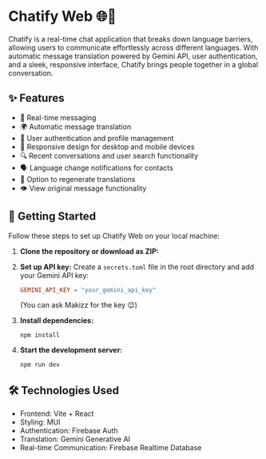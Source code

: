 # Chatify Web 🌐💬

Chatify is a real-time chat application that breaks down language barriers, allowing users to communicate effortlessly across different languages. With automatic message translation powered by Gemini API, user authentication, and a sleek, responsive interface, Chatify brings people together in a global conversation.

## ✨ Features

- 🚀 Real-time messaging
- 🌍 Automatic message translation
- 🔐 User authentication and profile management
- 📱 Responsive design for desktop and mobile devices
- 🔍 Recent conversations and user search functionality
- 🗣️ Language change notifications for contacts
- 🔄 Option to regenerate translations
- 👁️ View original message functionality

## 🚀 Getting Started

Follow these steps to set up Chatify Web on your local machine:

1. **Clone the repository or download as ZIP:**

2. **Set up API key:**
   Create a `secrets.toml` file in the root directory and add your Gemini API key:
   ```toml
   GEMINI_API_KEY = "your_gemini_api_key"
   ```
   (You can ask Makizz for the key 😉)

3. **Install dependencies:**
   ```
   npm install
   ```

4. **Start the development server:**
   ```
   npm run dev
   ```
## 🛠️ Technologies Used

- Frontend: Vite + React
- Styling: MUI
- Authentication: Firebase Auth
- Translation: Gemini Generative AI
- Real-time Communication: Firebase Realtime Database

